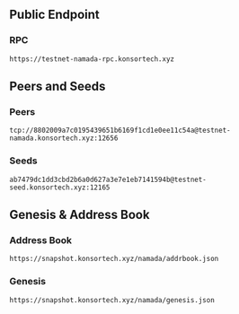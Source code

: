 ## Public Endpoint

### RPC
```
https://testnet-namada-rpc.konsortech.xyz
```

## Peers and Seeds

### Peers
```
tcp://8802009a7c0195439651b6169f1cd1e0ee11c54a@testnet-namada.konsortech.xyz:12656
```

### Seeds
```
ab7479dc1dd3cbd2b6a0d627a3e7e1eb7141594b@testnet-seed.konsortech.xyz:12165
```

## Genesis & Address Book

### Address Book
```
https://snapshot.konsortech.xyz/namada/addrbook.json
```

### Genesis
```
https://snapshot.konsortech.xyz/namada/genesis.json
```
